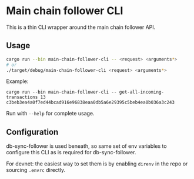 # Main chain follower CLI

This is a thin CLI wrapper around the main chain follower API.

## Usage

```sh
cargo run --bin main-chain-follower-cli -- <request> <arguments*>
# or
./target/debug/main-chain-follower-cli <request> <arguments*>
```
Example:
```
cargo run --bin main-chain-follower-cli -- get-all-incoming-transactions 13 c3beb3ea4a0f7ed44bcad916e96838eaa0db5a6e29395c5beb4ea0b036a3c243
```

Run with `--help` for complete usage.

## Configuration

db-sync-follower is used beneath, so same set of env variables to configure this CLI as is required for db-sync-follower.

For devnet: the easiest way to set them is by enabling `direnv` in the repo or sourcing `.envrc` directly.
